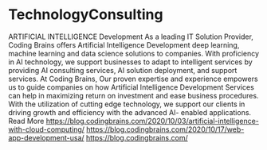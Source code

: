 # TechnologyConsulting
ARTIFICIAL INTELLIGENCE Development As a leading IT Solution Provider, Coding Brains offers Artificial Intelligence Development deep learning, machine learning and data science solutions to companies. With proficiency in AI technology, we support businesses to adapt to intelligent services by providing AI consulting services, AI solution deployment, and support services. At Coding Brains, Our proven expertise and experience empowers us to guide companies on how Artificial Intelligence Development Services can help in maximizing return on investment and ease business procedures. With the utilization of cutting edge technology, we support our clients in driving growth and efficiency with the advanced AI- enabled applications. 
Read  More 
https://blog.codingbrains.com/2020/10/03/artificial-intelligence-with-cloud-computing/
https://blog.codingbrains.com/2020/10/17/web-app-development-usa/
https://blog.codingbrains.com/

